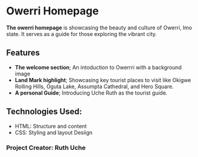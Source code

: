 # Owerri Homepage

**The owerri homepage** is showcasing the beauty and culture of Owerri, Imo state. It serves as a guide for those exploring the vibrant city.

## Features
- **The welcome section**; An intoduction to Owerrri with a background image
- **Land Mark highlight**; Showcasing key tourist places to visit like Okigwe Rolling Hills, Oguta Lake, Assumpta Cathedral, and Hero Square.
- **A personal Guide**; Introducing Uche Ruth as the tourist guide.

## Technologies Used:
- HTML: Structure and content
- CSS: Styling and layout Desiign

### Project Creator: Ruth Uche
